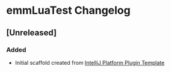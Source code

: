 <!-- Keep a Changelog guide -> https://keepachangelog.com -->

# emmLuaTest Changelog

## [Unreleased]
### Added
- Initial scaffold created from [IntelliJ Platform Plugin Template](https://github.com/JetBrains/intellij-platform-plugin-template)
